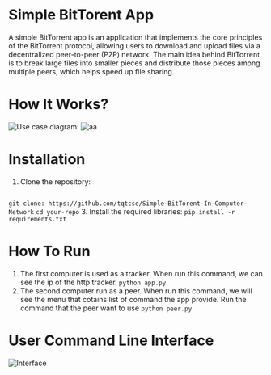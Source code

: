 # Simple BitTorent App 
A simple BitTorrent app is an application that implements the core principles of the BitTorrent protocol, allowing users to download and upload files via a decentralized peer-to-peer (P2P) network. The main idea behind BitTorrent is to break large files into smaller pieces and distribute those pieces among multiple peers, which helps speed up file sharing.
# How It Works?

![Use case diagram:](https://github.com/user-attachments/assets/c87e951c-b274-4954-af8a-cc9c63d15844)
![aa](https://github.com/user-attachments/assets/bf8af69b-7c90-4450-8dcc-63f539c7dfad)
# Installation
1. Clone the repository:
   ```
`git clone: https://github.com/tqtcse/Simple-BitTorent-In-Computer-Network`
`cd your-repo`
3. Install the required libraries:
`pip install -r requirements.txt`
# How To Run 
1. The first computer is used as a tracker. When run this command, we can see the ip of the http tracker.
`python app.py`
2. The second computer run as a peer. When run this command, we will see the menu that cotains list of command the app provide. Run the command that the peer want to use
`python peer.py`
# User Command Line Interface
![Interface](https://github.com/user-attachments/assets/29383344-e54c-4d29-b1fd-2bdcbaa83274)
